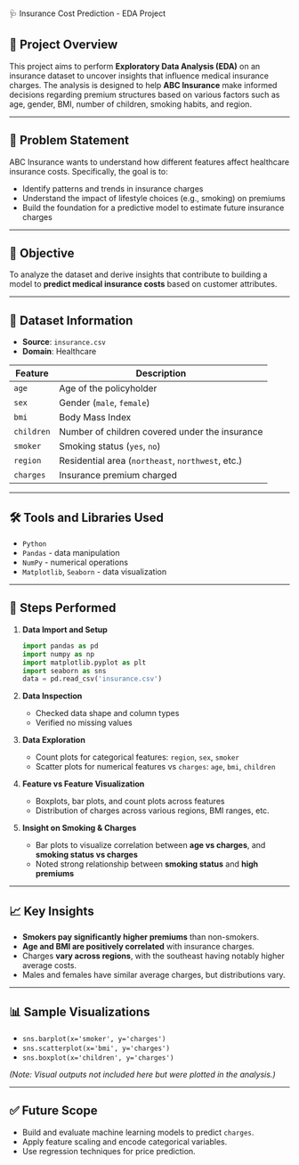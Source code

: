 🩺 Insurance Cost Prediction - EDA Project

## 📌 Project Overview

This project aims to perform **Exploratory Data Analysis (EDA)** on an insurance dataset to uncover insights that influence medical insurance charges. The analysis is designed to help **ABC Insurance** make informed decisions regarding premium structures based on various factors such as age, gender, BMI, number of children, smoking habits, and region.

---

## 🧠 Problem Statement

ABC Insurance wants to understand how different features affect healthcare insurance costs. Specifically, the goal is to:

- Identify patterns and trends in insurance charges
- Understand the impact of lifestyle choices (e.g., smoking) on premiums
- Build the foundation for a predictive model to estimate future insurance charges

---

## 🎯 Objective

To analyze the dataset and derive insights that contribute to building a model to **predict medical insurance costs** based on customer attributes.

---

## 🩻 Dataset Information

- **Source**: `insurance.csv`
- **Domain**: Healthcare

| Feature     | Description                                                |
|-------------|------------------------------------------------------------|
| `age`       | Age of the policyholder                                    |
| `sex`       | Gender (`male`, `female`)                                  |
| `bmi`       | Body Mass Index                                            |
| `children`  | Number of children covered under the insurance             |
| `smoker`    | Smoking status (`yes`, `no`)                               |
| `region`    | Residential area (`northeast`, `northwest`, etc.)          |
| `charges`   | Insurance premium charged                                  |

---

## 🛠️ Tools and Libraries Used

- `Python`
- `Pandas` - data manipulation
- `NumPy` - numerical operations
- `Matplotlib`, `Seaborn` - data visualization

---

## 🧪 Steps Performed

1. **Data Import and Setup**
   ```python
   import pandas as pd
   import numpy as np
   import matplotlib.pyplot as plt
   import seaborn as sns
   data = pd.read_csv('insurance.csv')
   ```

2. **Data Inspection**
   - Checked data shape and column types
   - Verified no missing values

3. **Data Exploration**
   - Count plots for categorical features: `region`, `sex`, `smoker`
   - Scatter plots for numerical features vs `charges`: `age`, `bmi`, `children`

4. **Feature vs Feature Visualization**
   - Boxplots, bar plots, and count plots across features
   - Distribution of charges across various regions, BMI ranges, etc.

5. **Insight on Smoking & Charges**
   - Bar plots to visualize correlation between **age vs charges**, and **smoking status vs charges**
   - Noted strong relationship between **smoking status** and **high premiums**

---

## 📈 Key Insights

- **Smokers pay significantly higher premiums** than non-smokers.
- **Age and BMI are positively correlated** with insurance charges.
- Charges **vary across regions**, with the southeast having notably higher average costs.
- Males and females have similar average charges, but distributions vary.

---

## 📊 Sample Visualizations

- `sns.barplot(x='smoker', y='charges')`
- `sns.scatterplot(x='bmi', y='charges')`
- `sns.boxplot(x='children', y='charges')`

*(Note: Visual outputs not included here but were plotted in the analysis.)*

---

## ✅ Future Scope

- Build and evaluate machine learning models to predict `charges`.
- Apply feature scaling and encode categorical variables.
- Use regression techniques for price prediction.
